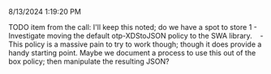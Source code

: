 8/13/2024 1:19:20 PM

TODO item from the call: I'll keep this noted; do we have a spot to store
  1 - Investigate moving the default otp-XDStoJSON policy to the SWA library.
    - This policy is a massive pain to try to work though; though it does provide a handy starting point. Maybe we document a process to use this out of the box policy; then manipulate the resulting JSON?
  
